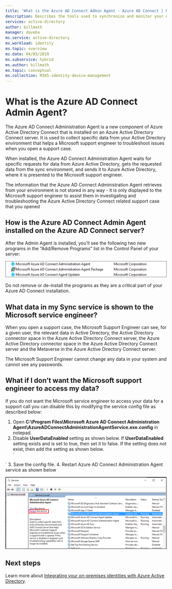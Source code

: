 ```yaml
---
title: 'What is the Azure AD Connect Admin Agent - Azure AD Connect | Microsoft Docs'
description: Describes the tools used to synchronize and monitor your on-premises environment with Azure AD.
services: active-directory
author: billmath
manager: daveba
ms.service: active-directory
ms.workload: identity
ms.topic: overview
ms.date: 04/03/2019
ms.subservice: hybrid
ms.author: billmath
ms.topic: conceptual
ms.collection: M365-identity-device-management
---
```


# What is the Azure AD Connect Admin Agent? 
The Azure AD Connect Administration Agent is a new component of Azure Active Directory Connect that is installed on an Azure Active Directory Connect server. It is used to collect specific data from your Active Directory environment that helps a Microsoft support engineer to troubleshoot issues when you open a support case.

When installed, the Azure AD Connect Administration Agent waits for specific requests for data from Azure Active Directory, gets the requested data from the sync environment, and sends it to Azure Active Directory, where it is presented to the Microsoft support engineer.

The information that the Azure AD Connect Administration Agent retrieves from your environment is not stored in any way - it is only displayed to the Microsoft support engineer to assist them in investigating and troubleshooting the Azure Active Directory Connect related support case that you opened

## How is the Azure AD Connect Admin Agent installed on the Azure AD Connect server? 
After the Admin Agent is installed, you’ll see the following two new programs in the “Add/Remove Programs” list in the Control Panel of your server: 

![admin agent](media/whatis-aadc-admin-agent/adminagent1.png)

Do not remove or de-install the programs as they are a critical part of your Azure AD Connect installation.

## What data in my Sync service is shown to the Microsoft service engineer?
When you open a support case, the Microsoft Support Engineer can see, for a given user, the relevant data in Active Directory, the Active Directory connector space in the Azure Active Directory Connect server, the Azure Active Directory connector space in the Azure Active Directory Connect server and the Metaverse in the Azure Active Directory Connect server.

The Microsoft Support Engineer cannot change any data in your system and cannot see any passwords.

## What if I don’t want the Microsoft support engineer to access my data? 
 
If you do not want the Microsoft service engineer to access your data for a support call you can disable  this by modifying the service config file as described below: 

  1.	Open **C:\Program Files\Microsoft Azure AD Connect Administration Agent\AzureADConnectAdministrationAgentService.exe.config** in notepad.
  2.	Disable **UserDataEnabled** setting as shown below. If **UserDataEnabled** setting exists and is set to true, then set it to false. If the setting does not exist, then add the setting as shown below.    
  `
 <appSettings>
   <add key="TraceFilename" value="ADAdministrationAgent.log" />
   <add key="UserDataEnabled" value="false" />
  </appSettings>
  `
  3.	Save the config file.
  4.	Restart Azure AD Connect Administration Agent service as shown below

![admin agent](media/whatis-aadc-admin-agent/adminagent2.png)

## Next steps
Learn more about [Integrating your on-premises identities with Azure Active Directory](whatis-hybrid-identity.md).